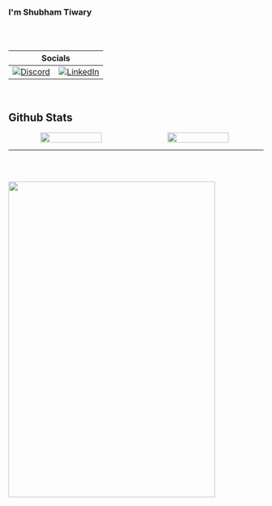 ###  I'm Shubham Tiwary
<br />


<br /> 

| Socials        |         
|-----------------|
|  <a href="https://discordapp.com/users/821790604597657661">![Discord](https://img.shields.io/badge/Discord-%235865F2.svg?style=for-the-badge&logo=discord&logoColor=white)</a> &nbsp;&nbsp; <a href="https://www.linkedin.com/in/shubham-tiwary-3511751b1/"> ![LinkedIn](https://img.shields.io/badge/linkedin-%230077B5.svg?style=for-the-badge&logo=linkedin&logoColor=white) </a>|

<br />

## Github Stats  


<p align="center" style="display:flex;">

  <img width="49%" height="35%" src="https://github-readme-stats.vercel.app/api?username=ShubhamTiwary914&show_icons=true&theme=dark#gh-dark-mode-only" /> 
  &nbsp;
  <img width="49%"  height="35%" src="https://github-readme-streak-stats.herokuapp.com?user=ShubhamTiwary914&theme=light&border_radius=10&date_format=M%20j%5B%2C%20Y%5D" />
</p> 

<hr />

<br /> <br />

<img src="https://github-readme-activity-graph.vercel.app/graph?username=ShubhamTiwary914&bg_color=161b22&color=fffff0&line=d5d5d5&point=e1e1e1&area=true&hide_border=false&hide_title=false" width="90%" height="40%">

<br />


<br />



